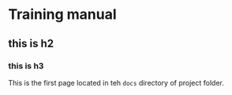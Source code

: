 # Training manual

## this is h2
### this is h3
This is the first page located in teh `docs` directory of project folder. 
